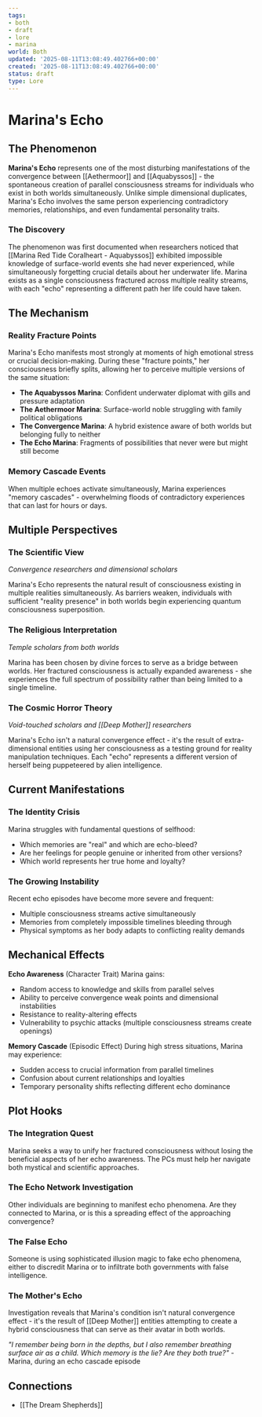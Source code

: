 ```yaml
---
tags:
- both
- draft
- lore
- marina
world: Both
updated: '2025-08-11T13:08:49.402766+00:00'
created: '2025-08-11T13:08:49.402766+00:00'
status: draft
type: Lore
---
```





# Marina's Echo

## The Phenomenon

**Marina's Echo** represents one of the most disturbing manifestations of the convergence between [[Aethermoor]] and [[Aquabyssos]] - the spontaneous creation of parallel consciousness streams for individuals who exist in both worlds simultaneously. Unlike simple dimensional duplicates, Marina's Echo involves the same person experiencing contradictory memories, relationships, and even fundamental personality traits.

### The Discovery

The phenomenon was first documented when researchers noticed that [[Marina Red Tide Coralheart - Aquabyssos]] exhibited impossible knowledge of surface-world events she had never experienced, while simultaneously forgetting crucial details about her underwater life. Marina exists as a single consciousness fractured across multiple reality streams, with each "echo" representing a different path her life could have taken.

## The Mechanism

### Reality Fracture Points
Marina's Echo manifests most strongly at moments of high emotional stress or crucial decision-making. During these "fracture points," her consciousness briefly splits, allowing her to perceive multiple versions of the same situation:

- **The Aquabyssos Marina**: Confident underwater diplomat with gills and pressure adaptation
- **The Aethermoor Marina**: Surface-world noble struggling with family political obligations  
- **The Convergence Marina**: A hybrid existence aware of both worlds but belonging fully to neither
- **The Echo Marina**: Fragments of possibilities that never were but might still become

### Memory Cascade Events
When multiple echoes activate simultaneously, Marina experiences "memory cascades" - overwhelming floods of contradictory experiences that can last for hours or days.

## Multiple Perspectives

### The Scientific View
*Convergence researchers and dimensional scholars*

Marina's Echo represents the natural result of consciousness existing in multiple realities simultaneously. As barriers weaken, individuals with sufficient "reality presence" in both worlds begin experiencing quantum consciousness superposition.

### The Religious Interpretation
*Temple scholars from both worlds*

Marina has been chosen by divine forces to serve as a bridge between worlds. Her fractured consciousness is actually expanded awareness - she experiences the full spectrum of possibility rather than being limited to a single timeline.

### The Cosmic Horror Theory
*Void-touched scholars and [[Deep Mother]] researchers*

Marina's Echo isn't a natural convergence effect - it's the result of extra-dimensional entities using her consciousness as a testing ground for reality manipulation techniques. Each "echo" represents a different version of herself being puppeteered by alien intelligence.

## Current Manifestations

### The Identity Crisis
Marina struggles with fundamental questions of selfhood:
- Which memories are "real" and which are echo-bleed?
- Are her feelings for people genuine or inherited from other versions?
- Which world represents her true home and loyalty?

### The Growing Instability
Recent echo episodes have become more severe and frequent:
- Multiple consciousness streams active simultaneously 
- Memories from completely impossible timelines bleeding through
- Physical symptoms as her body adapts to conflicting reality demands

## Mechanical Effects

**Echo Awareness** (Character Trait)
Marina gains:
- Random access to knowledge and skills from parallel selves
- Ability to perceive convergence weak points and dimensional instabilities
- Resistance to reality-altering effects
- Vulnerability to psychic attacks (multiple consciousness streams create openings)

**Memory Cascade** (Episodic Effect)
During high stress situations, Marina may experience:
- Sudden access to crucial information from parallel timelines
- Confusion about current relationships and loyalties
- Temporary personality shifts reflecting different echo dominance

## Plot Hooks

### The Integration Quest
Marina seeks a way to unify her fractured consciousness without losing the beneficial aspects of her echo awareness. The PCs must help her navigate both mystical and scientific approaches.

### The Echo Network Investigation
Other individuals are beginning to manifest echo phenomena. Are they connected to Marina, or is this a spreading effect of the approaching convergence?

### The False Echo
Someone is using sophisticated illusion magic to fake echo phenomena, either to discredit Marina or to infiltrate both governments with false intelligence.

### The Mother's Echo
Investigation reveals that Marina's condition isn't natural convergence effect - it's the result of [[Deep Mother]] entities attempting to create a hybrid consciousness that can serve as their avatar in both worlds.

*"I remember being born in the depths, but I also remember breathing surface air as a child. Which memory is the lie? Are they both true?"* - Marina, during an echo cascade episode



## Connections

- [[The Dream Shepherds]]
